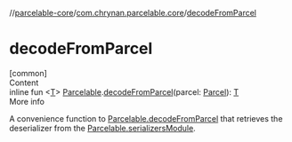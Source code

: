 //[parcelable-core](../../index.md)/[com.chrynan.parcelable.core](index.md)/[decodeFromParcel](decode-from-parcel.md)



# decodeFromParcel  
[common]  
Content  
inline fun <[T](decode-from-parcel.md)> [Parcelable](-parcelable/index.md).[decodeFromParcel](decode-from-parcel.md)(parcel: [Parcel](-parcel/index.md)): [T](decode-from-parcel.md)  
More info  


A convenience function to [Parcelable.decodeFromParcel](-parcelable/decode-from-parcel.md) that retrieves the deserializer from the [Parcelable.serializersModule](-parcelable/serializers-module.md).

  



